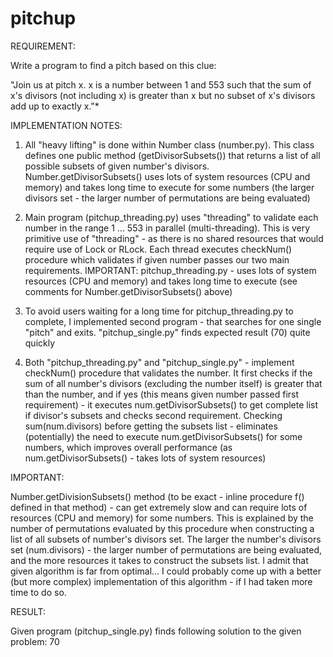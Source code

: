 pitchup
=======

REQUIREMENT:

Write a program to find a pitch based on this clue: 

"Join us at pitch x. x is a number between 1 and 553 such that the sum of x's divisors 
(not including x) is greater than x but no subset of x's divisors add up to exactly x."*

IMPLEMENTATION NOTES:

1. All "heavy lifting" is done within Number class (number.py). This class defines one public 
	method (getDivisorSubsets()) that returns a list of all possible subsets of given number's 
	divisors. Number.getDivisorSubsets() uses lots of system resources (CPU and memory)
	and takes long time to execute for some numbers (the larger divisors set - the larger
	number of permutations are being evaluated) 
	
2. Main program (pitchup_threading.py) uses "threading" to validate each number in the 
	range 1 ... 553 in parallel (multi-threading). This is very primitive use of "threading" - 
	as there is no shared resources that would require use of Lock or RLock. Each thread 
	executes checkNum() procedure which validates if given number passes our two main 
	requirements. IMPORTANT: pitchup_threading.py - uses lots of system resources (CPU and memory)
	and takes long time to execute (see comments for Number.getDivisorSubsets() above)
	
3. To avoid users waiting for a long time for pitchup_threading.py to complete, I implemented
	second program - that searches for one single "pitch" and exits. "pitchup_single.py"
	finds expected result (70) quite quickly	

4. Both "pitchup_threading.py" and "pitchup_single.py" - implement checkNum() procedure that
	validates the number. It first checks if the sum of all number's divisors (excluding the 
	number itself) is greater that than the number, and if yes (this means given number passed 
	first requirement) - it executes num.getDivisorSubsets() to get complete list if divisor's 
	subsets and checks second requirement. Checking sum(num.divisors) before getting the subsets 
	list - eliminates (potentially) the need to execute num.getDivisorSubsets() for some numbers, 
	which improves overall performance (as num.getDivisorSubsets() - takes lots of system resources)
	
	
IMPORTANT:
	
Number.getDivisionSubsets() method (to be exact - inline procedure f() defined in that method) - 
can get extremely slow and can require lots of resources (CPU and memory) for some numbers. This
is explained by the number of permutations evaluated by this procedure when constructing a list of
all subsets of number's divisors set. The larger the number's divisors set (num.divisors) - the
larger number of permutations are being evaluated, and the more resources it takes to construct
the subsets list. I admit that given algorithm is far from optimal... I could probably come up 
with a better (but more complex) implementation of this algorithm - if I had taken more time to do so.


RESULT:

Given program (pitchup_single.py) finds following solution to the given problem: 70
